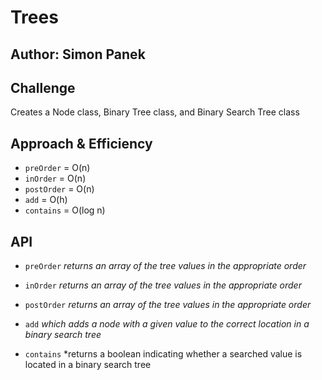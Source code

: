 # Trees

## Author: Simon Panek

## Challenge

Creates a Node class, Binary Tree class, and Binary Search Tree class

## Approach & Efficiency

- `preOrder` = O(n)
- `inOrder` = O(n)
- `postOrder` = O(n)
- `add` = O(h)
- `contains` = O(log n)

## API

- `preOrder` *returns an array of the tree values in the appropriate order*
- `inOrder` *returns an array of the tree values in the appropriate order*
- `postOrder` *returns an array of the tree values in the appropriate order*

- `add` *which adds a node with a given value to the correct location in a binary search tree*
- `contains` *returns a boolean indicating whether a searched value is located in a binary search tree
